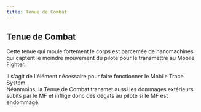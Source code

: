 ```yaml
---
title: Tenue de Combat
---
```


Tenue de Combat
---------------


Cette tenue qui moule fortement le corps est parcemée de nanomachines qui captent le moindre mouvement du pilote pour le transmettre au Mobile Fighter.


Il s'agit de l'élément nécessaire pour faire fonctionner le Mobile Trace System.  
Néanmoins, la Tenue de Combat transmet aussi les dommages extérieurs subits par le MF et inflige donc des dégats au pilote si le MF est endommagé.  
